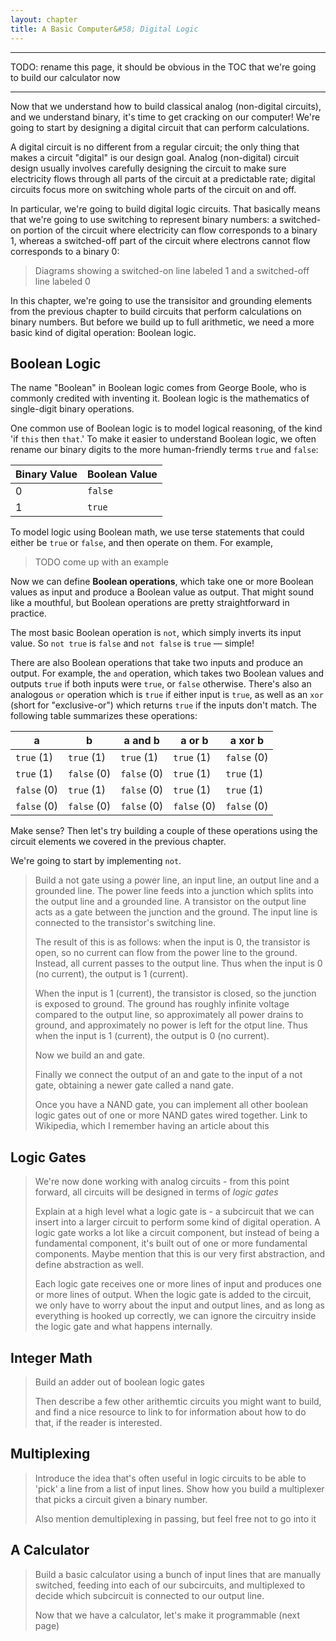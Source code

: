 ```yaml
---
layout: chapter
title: A Basic Computer&#58; Digital Logic
---
```


---

TODO: rename this page, it should be obvious in the TOC that we're going to build our calculator now

---

Now that we understand how to build classical analog (non-digital circuits), and we understand binary, it's time to get cracking on our computer! We're going to start by designing a digital circuit that can perform calculations.

A digital circuit is no different from a regular circuit; the only thing that makes a circuit "digital" is our design goal. Analog (non-digital) circuit design usually involves carefully designing the circuit to make sure electricity flows through all parts of the circuit at a predictable rate; digital circuits focus more on switching whole parts of the circuit on and off.

In particular, we're going to build digital logic circuits. That basically means that we're going to use switching to represent binary numbers: a switched-on portion of the circuit where electricity can flow corresponds to a binary 1, whereas a switched-off part of the circuit where electrons cannot flow corresponds to a binary 0:

> Diagrams showing a switched-on line labeled 1 and a switched-off line labeled 0

In this chapter, we're going to use the transisitor and grounding elements from the previous chapter to build circuits that perform calculations on binary numbers. But before we build up to full arithmetic, we need a more basic kind of digital operation: Boolean logic.

## Boolean Logic

The name "Boolean" in Boolean logic comes from George Boole, who is commonly credited with inventing it. Boolean logic is the mathematics of single-digit binary operations.

One common use of Boolean logic is to model logical reasoning, of the kind 'if `this` then `that`.' To make it easier to understand Boolean logic, we often rename our binary digits to the more human-friendly terms `true` and `false`:

| Binary Value | Boolean Value |
| ------------ | ------------- |
| $0$          | `false`       |
| $1$          | `true`        |

To model logic using Boolean math, we use terse statements that could either be `true` or `false`, and then operate on them. For example,

> TODO come up with an example

Now we can define **Boolean operations**, which take one or more Boolean values as input and produce a Boolean value as output. That might sound like a mouthful, but Boolean operations are pretty straightforward in practice.

The most basic Boolean operation is `not`, which simply inverts its input value. So `not true` is `false` and `not false` is `true` &mdash; simple!

There are also Boolean operations that take two inputs and produce an output. For example, the `and` operation, which takes two Boolean values and outputs `true` if both inputs were `true`, or `false` otherwise. There's also an analogous `or` operation which is `true` if either input is `true`, as well as an `xor` (short for "exclusive-or") which returns `true` if the inputs don't match. The following table summarizes these operations:

| a             | b             | a and b       | a or b        | a xor b       |
| ------------- | ------------- | ------------- | ------------- | ------------- |
| `true` $(1)$  | `true` $(1)$  | `true` $(1)$  | `true` $(1)$  | `false` $(0)$ |
| `true` $(1)$  | `false` $(0)$ | `false` $(0)$ | `true` $(1)$  | `true` $(1)$  |
| `false` $(0)$ | `true` $(1)$  | `false` $(0)$ | `true` $(1)$  | `true` $(1)$  |
| `false` $(0)$ | `false` $(0)$ | `false` $(0)$ | `false` $(0)$ | `false` $(0)$ |

Make sense? Then let's try building a couple of these operations using the circuit elements we covered in the previous chapter.

We're going to start by implementing `not`. 

> Build a not gate using a power line, an input line, an output line and a grounded line. The power line feeds into a junction which splits into the output line and a grounded line. A transistor on the output line acts as a gate between the junction and the ground. The input line is connected to the transistor's switching line.
>
> The result of this is as follows: when the input is 0, the transistor is open, so no current can flow from the power line to the ground. Instead, all current passes to the output line. Thus when the input is 0 (no current), the output is 1 (current).
>
> When the input is 1 (current), the transistor is closed, so the junction is exposed to ground. The ground has roughly infinite voltage compared to the output line, so approximately all power drains to ground, and approximately no power is left for the otput line. Thus when the input is 1 (current), the output is 0 (no current).
>
> Now we build an and gate. 
>
> Finally we connect the output of an and gate to the input of a not gate, obtaining a newer gate called a nand gate. 
>
> Once you have a NAND gate, you can implement all other boolean logic gates out of one or more NAND gates wired together. Link to Wikipedia, which I remember having an article about this

## Logic Gates

> We're now done working with analog circuits - from this point forward, all circuits will be designed in terms of *logic gates*
>
> Explain at a high level what a logic gate is - a subcircuit that we can insert into a larger circuit to perform some kind of digital operation. A logic gate works a lot like a circuit component, but instead of being a fundamental component, it's built out of one or more fundamental components. Maybe mention that this is our very first abstraction, and define abstraction as well.
>
> Each logic gate receives one or more lines of input and produces one or more lines of output. When the logic gate is added to the circuit, we only have to worry about the input and output lines, and as long as everything is hooked up correctly, we can ignore the circuitry inside the logic gate and what happens internally.

## Integer Math

> Build an adder out of boolean logic gates
>
> Then describe a few other arithemtic circuits you might want to build, and find a nice resource to link to for information about how to do that, if the reader is interested.

## Multiplexing

> Introduce the idea that's often useful in logic circuits to be able to 'pick' a line from a list of input lines. Show how you build a multiplexer that picks a circuit given a binary number.
>
> Also mention demultiplexing in passing, but feel free not to go into it

## A Calculator

> Build a basic calculator using a bunch of input lines that are manually switched, feeding into each of our subcircuits, and multiplexed to decide which subcircuit is connected to our output line.
>
> Now that we have a calculator, let's make it programmable (next page)